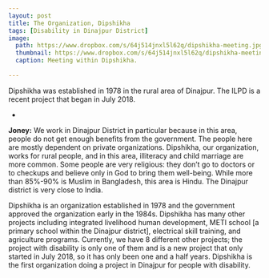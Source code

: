 ```yaml
---
layout: post
title: The Organization, Dipshikha
tags: [Disability in Dinajpur District]
image:
  path: https://www.dropbox.com/s/64j514jnxl5l62q/dipshikha-meeting.jpg?raw=1
  thumbnail: https://www.dropbox.com/s/64j514jnxl5l62q/dipshikha-meeting.jpg?raw=1
  caption: Meeting within Dipshikha.
  
---
```


Dipshikha was established in 1978 in the rural area of Dinajpur. The ILPD is a recent project that began in July 2018. 

<!--more-->

-

**Joney:** We work in Dinajpur District in particular because in this area, people do not get enough benefits from the government. The people here are mostly dependent on private organizations. Dipshikha, our organization, works for rural people, and in this area, illiteracy and child marriage are more common. Some people are very religious: they don’t go to doctors or to checkups and believe only in God to bring them well-being. While more than 85%-90% is Muslim in Bangladesh, this area is Hindu. The Dinajpur district is very close to India.

Dipshikha is an organization established in 1978 and the government approved the organization early in the 1984s. Dipshikha has many other projects including integrated livelihood human development, METI school [a primary school within the Dinajpur district], electrical skill training, and agriculture programs. Currently, we have 8 different other projects; the project with disability is only one of them and is a new project that only started in July 2018, so it has only been one and a half years. Dipshikha is the first organization doing a project in Dinajpur for people with disability. 

